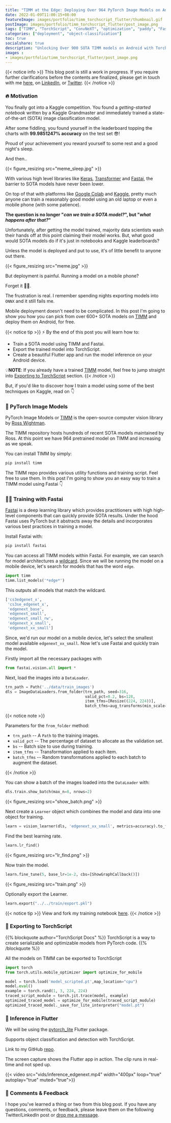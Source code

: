 ```yaml
---
title: "TIMM at the Edge: Deploying Over 964 PyTorch Image Models on Android with TorchScript and Flutter"
date: 2022-01-09T11:00:15+08:00
featureImage: images/portfolio/timm_torchscript_flutter/thumbnail.gif
postImage: images/portfolio/timm_torchscript_flutter/post_image.png
tags: ["TIMM", "TorchScript", "ConvNeXT", "optimization", "paddy", "Fastai", "Flutter", "Android"]
categories: ["deployment", "object-classification"]
toc: true
socialshare: true
description: "Unlocking Over 900 SOTA TIMM models on Android with Torchscript!"
images : 
- images/portfolio/timm_torchscript_flutter/post_image.png
---
```


{{< notice info >}}
This blog post is still a work in progress. If you require further clarifications before the contents are finalized, please get in touch with me [here](https://dicksonneoh.com/contact/), on [LinkedIn](https://www.linkedin.com/in/dickson-neoh/), or [Twitter](https://twitter.com/dicksonneoh7).
{{< /notice >}}


### 🔥 Motivation
You finally got into a Kaggle competition. You found a *getting-started notebook* written by a Kaggle Grandmaster and immediately trained a state-of-the-art (SOTA) image classification model.

After some fiddling, you found yourself in the leaderboard topping the charts with **99.9851247\% accuracy** on the test set 😎!

Proud of your achievement you reward yourself to some rest and a good night's sleep. 

And then..

{{< figure_resizing src="meme_sleep.jpg" >}}

<!-- I hope this doesn't keep you awake at night like it did for me. -->

With various high level libraries like [Keras](https://keras.io/), [Transformer](https://huggingface.co/docs/transformers/index) and [Fastai](https://www.fast.ai/), the barrier to SOTA models have never been lower.

On top of that with platforms like [Google Colab](https://colab.research.google.com/) and [Kaggle](https://www.kaggle.com/), pretty much anyone can train a reasonably good model using an old laptop or even a mobile phone (with some patience).

**The question is no longer "*can we train a SOTA model?*", but "*what happens after that?*"**

Unfortunately, after getting the model trained, majority data scientists wash their hands off at this point claiming their model works. 
But, what good would SOTA models do if it's just in notebooks and Kaggle leaderboards?

Unless the model is deployed and put to use, it's of little benefit to anyone out there.

{{< figure_resizing src="meme.jpg" >}}

But deployment is painful. Running a model on a mobile phone? 

Forget it 🤷‍♂️.

The frustration is real. I remember spending nights exporting models into `ONNX` and it still fails me.

Mobile deployment doesn't need to be complicated.
In this post I'm going to show you how you can pick from over 600+ SOTA models on [TIMM](https://github.com/rwightman/pytorch-image-models) and deploy them on Android, for free.

<!-- With [TorchScript](https://pytorch.org/docs/stable/jit.html) its possible. -->

{{< notice tip >}}
⚡ By the end of this post you will learn how to:
+ Train a SOTA model using TIMM and Fastai.
+ Export the trained model into TorchScript.
+ Create a beautiful Flutter app and run the model inference on your Android device.

💡**NOTE**: If you already have a trained [TIMM](https://github.com/rwightman/pytorch-image-models) model, feel free to jump straight into [Exporting to TorchScript](https://dicksonneoh.com/portfolio/timm_torchscript_flutter/#-exporting-to-torchscript) section.
{{< /notice >}}


<!-- You might wonder, do I need to learn ONNX? TensorRT? TFLite?

Maybe.

Learning each on of them takes time. Personally, I never had a very positive experience with exporting PyTorch models into ONNX.
It doesn't work every time. -->
<!-- I had to pull my hair over sleepless nights exporting to ONNX.
They are out of the PyTorch ecosystem. -->

<!-- But in this post I will show you solution that holds the best chances of working - TorchScript. -->
<!-- Integrated within the PyTorch ecosystem. -->

But, if you'd like to discover how I train a model using some of the best techniques on Kaggle, read on 👇

### 🥇 PyTorch Image Models

PyTorch Image Models or [TIMM](https://github.com/rwightman/pytorch-image-models) is the open-source computer vision library by [Ross Wightman](https://www.linkedin.com/in/wightmanr/).

The TIMM repository hosts hundreds of recent SOTA models maintained by Ross.
At this point we have 964 pretrained model on TIMM and increasing as we speak.

You can install TIMM by simply:
```bash
pip install timm
```

The TIMM repo provides various utility functions and training script. Feel free to use them.
In this post I'm going to show you an easy way to train a TIMM model using Fastai 👇


### 🏋️‍♀️ Training with Fastai
[Fastai](https://www.fast.ai/2020/02/13/fastai-A-Layered-API-for-Deep-Learning/) is a deep learning library which provides practitioners with high high-level components that can quickly provide SOTA results.
Under the hood Fastai uses PyTorch but it abstracts away the details and incorporates various best practices in training a model.

Install Fastai with:
```bash
pip install fastai
```

You can access all TIMM models within Fastai.
For example, we can search for model architectures a [wildcard](https://www.delftstack.com/howto/python/python-wildcard/).
Since we will be running the model on a mobile device, let's search for models that has the word `edge`.

```python
import timm
timm.list_models('*edge*')
```

This outputs all models that match the wildcard.
```bash
['cs3edgenet_x',
 'cs3se_edgenet_x',
 'edgenext_base',
 'edgenext_small',
 'edgenext_small_rw',
 'edgenext_x_small',
 'edgenext_xx_small']
```

Since, we'd run our model on a mobile device, let's select the smallest model available `edgenext_xx_small`.
Now let's use Fastai and quickly train the model.

Firstly import all the necessary packages with
```python
from fastai.vision.all import *
```

Next, load the images into a `DataLoader`.

```python
trn_path = Path('../data/train_images')
dls = ImageDataLoaders.from_folder(trn_path, seed=316, 
                                   valid_pct=0.2, bs=128,
                                   item_tfms=[Resize((224, 224))], 
                                   batch_tfms=aug_transforms(min_scale=0.75))
```

{{< notice note >}}

Parameters for the `from_folder` method:

* `trn_path` -- A `Path` to the training images.
* `valid_pct` -- The percentage of dataset to allocate as the validation set.
* `bs` -- Batch size to use during training.
* `item_tfms` -- Transformation applied to each item.
* `batch_tfms` -- Random transformations applied to each batch to augment the dataset.


{{< /notice >}}

You can show a batch of the images loaded into the `DataLoader` with:

```python
dls.train.show_batch(max_n=8, nrows=2)
```

{{< figure_resizing src="show_batch.png" >}}

Next create a `Learner` object which combines the model and data into one object for training.

```python
learn = vision_learner(dls, 'edgenext_xx_small', metrics=accuracy).to_fp16()
```

Find the best learning rate.

```python
learn.lr_find()
```

{{< figure_resizing src="lr_find.png" >}}

Now train the model.

```python
learn.fine_tune(5, base_lr=1e-2, cbs=[ShowGraphCallback()])
```

{{< figure_resizing src="train.png" >}}


Optionally export the Learner.

```python
learn.export("../../train/export.pkl")
```

{{< notice tip >}}
View and fork my training notebook [here](https://www.kaggle.com/code/dnth90/timm-at-the-edge).
{{< /notice >}}

### 📀 Exporting to TorchScript

{{% blockquote author="TorchScript Docs" %}}
TorchScript is a way to create serializable and optimizable models from PyTorch code.
{{% /blockquote %}}

All the models on TIMM can be exported to TorchScript


```python
import torch
from torch.utils.mobile_optimizer import optimize_for_mobile

model = torch.load('model_scripted.pt',map_location="cpu")
model.eval()
example = torch.rand(1, 3, 224, 224)
traced_script_module = torch.jit.trace(model, example)
optimized_traced_model = optimize_for_mobile(traced_script_module)
optimized_traced_model._save_for_lite_interpreter("model.pt")

```



### 📲 Inference in Flutter

We will be using the [pytorch_lite](https://github.com/zezo357/pytorch_lite) Flutter package.

Supports object classification and detection with TorchScript.


Link to my GitHub [repo](https://github.com/dnth/timm-flutter-pytorch-lite-blogpost).


The screen capture shows the Flutter app in action. The clip runs in real-time and not sped up.

{{< video src="vids/inference_edgenext.mp4" width="400px" loop="true" autoplay="true" muted="true">}}

### 🙏 Comments & Feedback
I hope you've learned a thing or two from this blog post.
If you have any questions, comments, or feedback, please leave them on the following Twitter/LinkedIn post or [drop me a message](https://dicksonneoh.com/contact/).
<!-- {{< tweet dicksonneoh7 1534395572022480896>}}


<iframe src="https://www.linkedin.com/embed/feed/update/urn:li:share:6940225157286264834" height="2406" width="550" frameborder="0" allowfullscreen="" title="Embedded post"></iframe> -->

